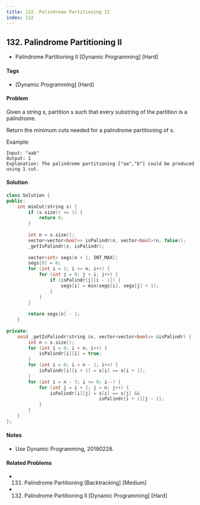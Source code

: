 ```yaml
---
title: 132. Palindrome Partitioning II
index: 132
---
```


## 132. Palindrome Partitioning II
- Palindrome Partitioning II [Dynamic Programming] [Hard]

#### Tags
- [Dynamic Programming] [Hard]

#### Problem
Given a string s, partition s such that every substring of the partition is a palindrome.

Return the minimum cuts needed for a palindrome partitioning of s.

Example:

    Input: "aab"
    Output: 1
    Explanation: The palindrome partitioning ["aa","b"] could be produced using 1 cut.

#### Solution
``` C++
class Solution {
public:
    int minCut(string s) {
        if (s.size() <= 1) {
            return 0;
        }
        
        int n = s.size();
        vector<vector<bool>> isPalindr(n, vector<bool>(n, false));
        _getIsPalindr(s, isPalindr);
        
        vector<int> segs(n + 1, INT_MAX);
        segs[0] = 0;
        for (int i = 1; i <= n; i++) {
            for (int j = 0; j < i; j++) {
                if (isPalindr[j][i - 1]) {
                    segs[i] = min(segs[i], segs[j] + 1);
                }
            }
        }
        
        return segs[n] - 1;
    }
    
private:
    void _getIsPalindr(string &s, vector<vector<bool>> &isPalindr) {
        int n = s.size();
        for (int i = 0; i < n; i++) {
            isPalindr[i][i] = true;
        }
        for (int i = 0; i < n - 1; i++) {
            isPalindr[i][i + 1] = s[i] == s[i + 1];
        }
        for (int i = n - 3; i >= 0; i--) {
            for (int j = i + 2; j < n; j++) {
                isPalindr[i][j] = s[i] == s[j] && 
                                  isPalindr[i + 1][j - 1];
            }
        }
    }
};
```

#### Notes
- Use Dynamic Programming, 20190228.

#### Related Problems
- 131. Palindrome Partitioning [Backtracking] [Medium]
- 132. Palindrome Partitioning II [Dynamic Programming] [Hard]
